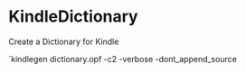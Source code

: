 # KindleDictionary
Create a Dictionary for Kindle

`kindlegen dictionary.opf -c2 -verbose -dont_append_source
